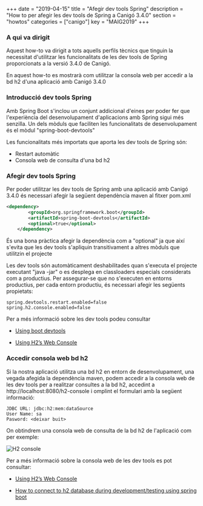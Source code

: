 +++
date        = "2019-04-15"
title       = "Afegir dev tools Spring"
description = "How to per afegir les dev tools de Spring a Canigó 3.4.0"
section     = "howtos"
categories  = ["canigo"]
key         = "MAIG2019"
+++

### A qui va dirigit

Aquest how-to va dirigit a tots aquells perfils tècnics que tinguin la necessitat d'utilitzar les funcionalitats de les dev tools de Spring proporcionats a la versió 3.4.0 de Canigó.

En aquest how-to es mostrarà com utilitzar la consola web per accedir a la bd h2 d'una aplicació amb Canigó 3.4.0

### Introducció dev tools Spring

Amb Spring Boot s'inclou un conjunt addicional d'eines per poder fer que l'experiència del desenvolupament d'aplicacions amb Spring sigui més senzilla. Un dels mòduls que faciliten les funcionalitats de desenvolupament és el mòdul "spring-boot-devtools"

Les funcionalitats més importats que aporta les dev tools de Spring són:

- Restart automàtic
- Consola web de consulta d'una bd h2

### Afegir dev tools Spring

Per poder utilitzar les dev tools de Spring amb una aplicació amb Canigó 3.4.0 és necessari afegir la següent dependència maven al fitxer pom.xml

```xml
<dependency>
		<groupId>org.springframework.boot</groupId>
		<artifactId>spring-boot-devtools</artifactId>
		<optional>true</optional>
	</dependency>
```

És una bona pràctica afegir la dependència com a "optional" ja que així s'evita que les dev tools s'apliquin transitivament a altres mòduls que utilitzin el projecte

Les dev tools són automàticament deshabilitades quan s'executa el projecte executant "java -jar" o es desplega en classloaders especials considerats com a productius. Per assegurar-se que no s'executen en entorns productius, per cada entorn productiu, és necessari afegir les següents propietats:

```
spring.devtools.restart.enabled=false
spring.h2.console.enabled=false
```

Per a més informació sobre les dev tools podeu consultar 

- [Using boot devtools](https://docs.spring.io/spring-boot/docs/current/reference/html/using-boot-devtools.html)

- [Using H2’s Web Console](https://docs.spring.io/spring-boot/docs/2.1.x/reference/htmlsingle/#boot-features-sql-h2-console)

### Accedir consola web bd h2

Si la nostra aplicació utilitza una bd h2 en entorn de desenvolupament, una vegada afegida la dependència maven, podem accedir a la consola web de les dev tools per a realitzar consultes a la bd h2, accedint a http://localhost:8080/h2-console i omplint el formulari amb la següent informació:

```
JDBC URL: jdbc:h2:mem:dataSource
User Name: sa
Pasword: <deixar buit>
```

On obtindrem una consola web de consulta de la bd h2 de l'aplicació com per exemple:

![H2 console](/images/dev_tools_spring_h2_console.png)


Per a més informació sobre la consola web de les dev tools es pot consultar:

- [Using H2’s Web Console](https://docs.spring.io/spring-boot/docs/2.1.x/reference/htmlsingle/#boot-features-sql-h2-console)

- [How to connect to h2 database during development/testing using spring boot](https://medium.com/@harittweets/how-to-connect-to-h2-database-during-development-testing-using-spring-boot-44bbb287570)

